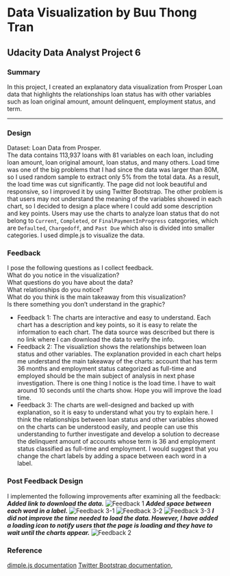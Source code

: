 # Data Visualization by Buu Thong Tran
## Udacity Data Analyst Project 6

### Summary

In this project, I created an explanatory data visualization from Prosper Loan data that highlights the relationships loan status has with other variables such as loan original amount, amount delinquent, employment status, and term. 
<hr>
 
### Design

Dataset: Loan Data from Prosper. 
<br>The data contains 113,937 loans with 81 variables on each loan, including loan amount, loan original amount, loan status, and many others. Load time was one of the big problems that I had since the data was larger than 80M, so I used random sample to extract only 5% from the total data. As a result, the load time was cut significantly. The page did not look beautiful and responsive, so I improved it by using Twitter Bootstrap. The other problem is that users may not understand the meaning of the variables showed in each chart, so I decided to design a place where I could add some description and key points. Users may use the charts to analyze loan status that do not belong to `Current`, `Completed`, or `FinalPaymentInProgress` categories, which are `Defaulted`, `Chargedoff`, and `Past Due` which also is divided into smaller categories. I used dimple.js to visualize the data.

### Feedback

I pose the following questions as I collect feedback.<br>
What do you notice in the visualization?<br>
What questions do you have about the data?<br>
What relationships do you notice?<br>
What do you think is the main takeaway from this visualization?<br>
Is there something you don’t understand in the graphic?<br>

- Feedback 1:
The charts are interactive and easy to understand. Each chart has a description and key points, so it is easy to relate the information to each chart. The data source was described but there is no link where I can download the data to verify the info. 
- Feedback 2:
The visualiztion shows the relationships between loan status and other variables. The explanation provided in each chart helps me understand the main takeaway of the charts: account that has term 36 months and employment status categorized as full-time and employed should be the main subject of analysis in next phase investigation. There is one thing I notice is the load time. I have to wait around 10 seconds until the charts show. Hope you will improve the load time. 
- Feedback 3:
The charts are well-designed and backed up with explanation, so it is easy to understand what you try to explain here. I think the relationships between loan status and other variables showed on the charts can be understood easily, and people can use this understanding to further investigate and develop a solution to decrease the delinquent amount of accounts whose term is 36 and employment status classified as full-time and employment. I would suggest that you change the chart labels by adding a space between each word in a label. 

### Post Feedback Design
I implemented the following improvements after examining all the feedback: 
***Added link to download the data.***
![Feedback 1](/stylesheets/feedback1.png?raw=true "Feedback 1")
***Added space between each word in a label.***
![Feedback 3-1](/stylesheets/feedback3-1.png?raw=true "Feedback 3-1")
![Feedback 3-2](/stylesheets/feedback3-2.png?raw=true "Feedback 3-2")
![Feedback 3-3](/stylesheets/feedback3-3.png?raw=true "Feedback 3-3")
***I did not improve the time needed to load the data. However, I have added a loading icon to notify users that the page is loading and they have to wait until the charts appear.***
![Feedback 2](/stylesheets/feedback2.png?raw=true "Feedback 2")


### Reference
[dimple.js documentation](https://github.com/PMSI-AlignAlytics/dimple/wiki/dimple.chart#setBounds "DimpleJS's Wiki")
[Twitter Bootstrap documentation](http://getbootstrap.com/getting-started/ "Twitter Bootstrap"),